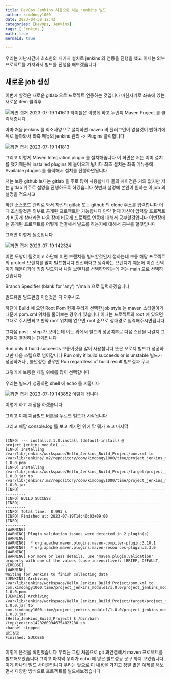 ```yaml
---
title: DevOps Jenkins 처음으로 하는 jenkins 빌드
author: kimdongy1000
date: 2023-04-30 12:43
categories: [DevOps, Jenkins]
tags: [ Jenkins ]
math: true
mermaid: true

---
```


우리는 지난시간에 최소한의 패키지 설치로 jenkins 와 연동을 진행을 했고 이제는 외부 프로젝트를 가져와서 빌드를 진행을 해보겠습니다 

## 새로운 job 생성

이번에 할것은 새로운 gitlab 으로 프로젝트 연동하는 것입니다 마찬자기로 좌측에 있는 새로운 item 클릭후 

![화면 캡처 2023-07-19 141613](https://github.com/time-kimdongy1000/ImageStore/assets/58513678/547211fa-13ff-4aa4-b36b-6202c87b8960)
타이틀은 이렇게 하고 두번쨰 Maven Project 를 클릭해줍니다 

아마 처음 jenkins 를 최소사양으로 설치하면 maven 의 플러그인이 없을것이 뻔하기에 
뒤로 돌아와서 좌측 메뉴의 jenkins 관리 -> Plugins 클릭합니다 

![화면 캡처 2023-07-19 141813](https://github.com/time-kimdongy1000/ImageStore/assets/58513678/7b750a90-a5f2-4285-8d72-6aee1b86db92)

그리고 이렇게 Maven Integration plugin 를 설치해줍니다 이 화면은 저는 이미 설치를 했기때문에 installed plugins 에 들어오게 됩니다 
최초 설치는 좌측 메뉴중에 Available plugins 를 클릭해서 설치를 진행하면됩니다 

저는 보통 github 보다는 gitlab 을 주로 많이 사용합니다 둘의 차이점은 거의 없지만 저는 gitlab 위주로 설명을 진행하도록 하겠습니다 
첫번째 설명에 본인이 원하는 이 job 의 설명을 적으시고 

하단 소스코드 관리로 와서 자신의 gitlab 또는 github 의 clone 주소를 입력합니다 
이때 조심할것은 외부로 공개된 프로젝트만 가능합니다 만약 현재 자신이 입력할 프로젝트가 비공개 상태라면 다음 장에 비공개 프로젝트 연동에 대해서 공부할것입니다 
이번장에는 공개된 프로젝트를 어떻게 연결해서 빌드를 하는지에 대해서 공부를 할것입니다 

그러면 이렇게 될것입니다 

![화면 캡처 2023-07-19 142324](https://github.com/time-kimdongy1000/ImageStore/assets/58513678/d1479d8c-5ee4-4277-b9a1-35ff2cfdc0c1)

이런 모양이 될것이고 하단에 어떤 브랜치를 빌드할것인지 정하는데 보통 해당 프로젝트의 protect 브렌치를 많이 빌드합니다 안전하다고 생각하는 브렌치기 떄문에 
이건 선택이기 떄문이기에 최종 빌드되서 나갈 브랜치를 선택하면되는데 저는 main 으로 선택하겠습니다 

Branch Specifier (blank for 'any') */main 으로 입력하겠습니다 

빌드유발 빌드환경 이런것은 다 꺼주시고 

하단에 Build 에 오면 Root Pom 현재 우리가 선택한 job style 는 maven 스타일이기 때문에 pom.xml 위치를 물어보는 경우가 있습니다 이때는 프로젝트의 root 에 있으면 
그대로 주시면되고 만약 root 위치에 없으면 root 준으로 상대경로 입력해주시면됩니다 

그다음 post - step 가 보이는데 
이는 위에서 빌드의 성공여부로 다음 스텝을 나갈지 그만둘지 결정하는 단계입니다 

Run only if build succeeds 보통이것을 많이 사용합니다 뜻은 오로지 빌드가 성공하떄만 다음 스텝으로 넘어갑니다 
Run only if build succeeds or is unstable 빌드가 성공하거나 , 불안정한 경우만 
Run regardless of build result 빌드결과 무시 

그렇기에 보통은 제일 위에를 많이 선택합니다 

우리는 빌드가 성공하면 shell 에 echo 를 써줍니다 

![화면 캡처 2023-07-19 143852](https://github.com/time-kimdongy1000/ImageStore/assets/58513678/7c118ff4-98b0-4e02-bb1d-ecda24793e54)
이렇게 됩니다 


이렇게 하고 저장을 하겠습니다 

그리고 이제 지금빌드 버튼을 누르면 빌드가 시작됩니다 

그리고 해당 console.log 를 보고 계시면 
위에 막 뭐가 뜨고 마지막 

```

[INFO] --- install:3.1.0:install (default-install) @ project_jenkins_module1 ---
[INFO] Installing /var/lib/jenkins/workspace/Hello_Jenkins_Build_Project/pom.xml to /var/lib/jenkins/.m2/repository/com/kimdongy1000/time/project_jenkins_module1/1.0.0/project_jenkins_module1-1.0.0.pom
[INFO] Installing /var/lib/jenkins/workspace/Hello_Jenkins_Build_Project/target/project_jenkins_module1-1.0.0.jar to /var/lib/jenkins/.m2/repository/com/kimdongy1000/time/project_jenkins_module1/1.0.0/project_jenkins_module1-1.0.0.jar
[INFO] ------------------------------------------------------------------------
[INFO] BUILD SUCCESS
[INFO] ------------------------------------------------------------------------
[INFO] Total time:  8.993 s
[INFO] Finished at: 2023-07-19T14:40:03+09:00
[INFO] ------------------------------------------------------------------------
[WARNING] 
[WARNING] Plugin validation issues were detected in 2 plugin(s)
[WARNING] 
[WARNING]  * org.apache.maven.plugins:maven-compiler-plugin:3.10.1
[WARNING]  * org.apache.maven.plugins:maven-resources-plugin:3.3.0
[WARNING] 
[WARNING] For more or less details, use 'maven.plugin.validation' property with one of the values (case insensitive): [BRIEF, DEFAULT, VERBOSE]
[WARNING] 
Waiting for Jenkins to finish collecting data
[JENKINS] Archiving /var/lib/jenkins/workspace/Hello_Jenkins_Build_Project/pom.xml to com.kimdongy1000.time/project_jenkins_module1/1.0.0/project_jenkins_module1-1.0.0.pom
[JENKINS] Archiving /var/lib/jenkins/workspace/Hello_Jenkins_Build_Project/target/project_jenkins_module1-1.0.0.jar to com.kimdongy1000.time/project_jenkins_module1/1.0.0/project_jenkins_module1-1.0.0.jar
[Hello_Jenkins_Build_Project] $ /bin/bash /tmp/jenkins14282609946754023288.sh
channel stopped
빌드성공
Finished: SUCCESS


```

이렇게 뜬것을 확인했습니다 우리는 그럼 처음으로 git 과연결해서 maven 프로젝트를 빌드해보았습니다 그리고 마지막 우리가 echo 에 넣은 빌드성공 문구 까지 보았습니다 
이게 하나의 빌드 사이클입니다 우리는 앞으로 이 내용을 가지고 정말 많은 예제를 해보면서 다양한 방식으로 프로젝트를 빌드해보겠습니다 

